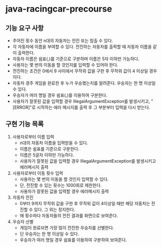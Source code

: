 # java-racingcar-precourse

## 기능 요구 사항
- 주어진 횟수 동안 n대의 자동차는 전진 또는 멈출 수 있다.
- 각 자동차에 이름을 부여할 수 있다. 전진하는 자동차를 출력할 때 자동차 이름을 같이 출력한다.
- 자동차 이름은 쉼표(,)를 기준으로 구분하며 이름은 5자 이하만 가능하다.
- 사용자는 몇 번의 이동을 할 것인지를 입력할 수 있어야 한다.
- 전진하는 조건은 0에서 9 사이에서 무작위 값을 구한 후 무작위 값이 4 이상일 경우이다.
- 자동차 경주 게임을 완료한 후 누가 우승했는지를 알려준다. 우승자는 한 명 이상일 수 있다.
- 우승자가 여러 명일 경우 쉼표(,)를 이용하여 구분한다.
- 사용자가 잘못된 값을 입력할 경우 IllegalArgumentException를 발생시키고, "[ERROR]"로 시작하는 에러 메시지를 출력 후 그 부분부터 입력을 다시 받는다.

## 구현 기능 목록
1. 사용자로부터 이름 입력
   * n대의 자동차 이름을 입력받을 수 있다.
   * 이름은 쉼표를 기준으로 구분한다.
   * 이름은 5글자 이하만 가능하다.
   * 사용자가 잘못된 값을 입력할 경우 IllegalArgumentException를 발생시키고 에러메시지 출력
2. 사용자로부터 이동 횟수 입력
   * 사용자는 몇 번의 이동을 할 것인지 입력할 수 있다.
   * 단, 전진할 수 있는 횟수는 1000회로 제한한다.
   * 사용자가 잘못된 값을 입력할 경우 에러메시지 출력
3. 자동차 전진
   * 0부터 9까지 무작위 값을 구한 후 무작위 값이 4이상일 때만 해당 자동차는 전진할 수 있다. 그 외는 정지한다.
   * 매 횟수마다 자동차들의 전진 결과를 화면으로 보여준다.
4. 우승자 선별
   * 게임이 완료되면 가장 많이 전진한 우승자를 선별한다.
   * 단 우승자는 한 명 이상일 수 있다.
   * 우승자가 여러 명일 경우 쉼표를 이용하여 구분하여 보여준다.